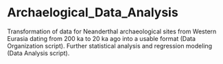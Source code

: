 # Archaelogical_Data_Analysis
Transformation of data for Neanderthal archaeological sites from Western Eurasia dating from 200 ka to 20 ka ago into a usable format (Data Organization script). Further statistical analysis and regression modeling (Data Analysis script).
